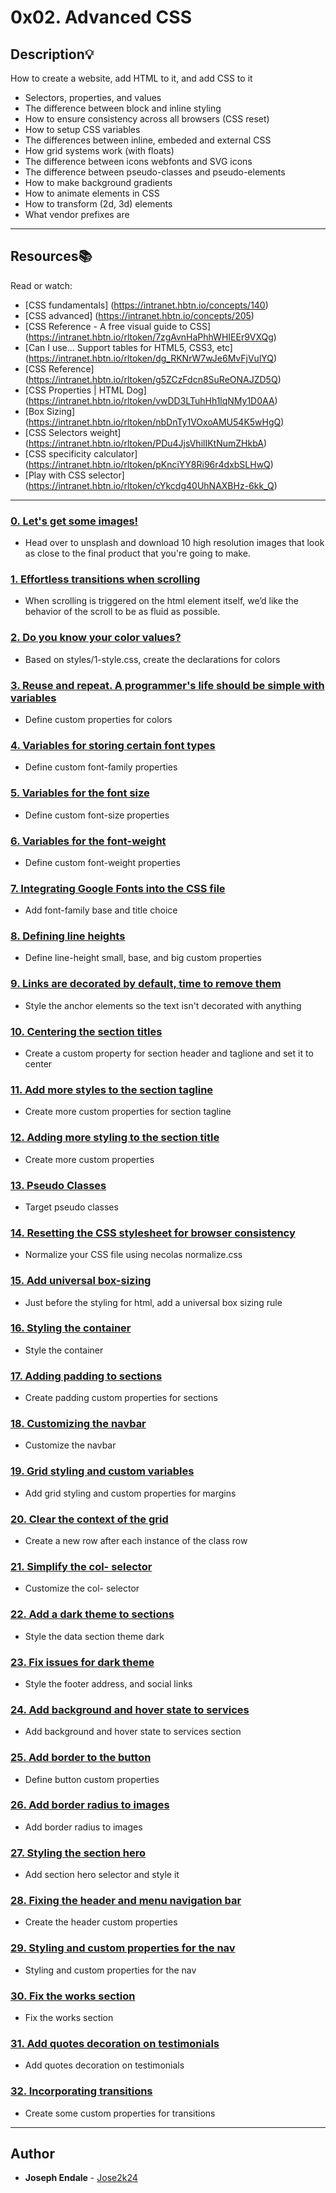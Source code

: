 # 0x02. Advanced CSS

## Description:bulb:
How to create a website, add HTML to it, and add CSS to it

* Selectors, properties, and values
* The difference between block and inline styling
* How to ensure consistency across all browsers (CSS reset)
* How to setup CSS variables
* The differences between inline, embeded and external CSS
* How grid systems work (with floats)
* The difference between icons webfonts and SVG icons
* The difference between pseudo-classes and pseudo-elements
* How to make background gradients
* How to animate elements in CSS
* How to transform (2d, 3d) elements
* What vendor prefixes are 

---

## Resources:books:
Read or watch:
* [CSS fundamentals] (https://intranet.hbtn.io/concepts/140)
* [CSS advanced] (https://intranet.hbtn.io/concepts/205)
* [CSS Reference - A free visual guide to CSS] (https://intranet.hbtn.io/rltoken/7zgAvnHaPhhWHIEEr9VXQg)
* [Can I use... Support tables for HTML5, CSS3, etc] (https://intranet.hbtn.io/rltoken/dg_RKNrW7wJe6MvFjVulYQ)
* [CSS Reference] (https://intranet.hbtn.io/rltoken/g5ZCzFdcn8SuReONAJZD5Q)
* [CSS Properties | HTML Dog] (https://intranet.hbtn.io/rltoken/vwDD3LTuhHh1lqNMy1D0AA)
* [Box Sizing] (https://intranet.hbtn.io/rltoken/nbDnTy1VOxoAMU54K5wHgQ)
* [CSS Selectors weight] (https://intranet.hbtn.io/rltoken/PDu4JjsVhilIKtNumZHkbA)
* [CSS specificity calculator] (https://intranet.hbtn.io/rltoken/pKnciYY8Ri96r4dxbSLHwQ)
* [Play with CSS selector] (https://intranet.hbtn.io/rltoken/cYkcdg40UhNAXBHz-6kk_Q)

---

### [0. Let's get some images!](./images/pic-about-01.jpg)
* Head over to unsplash and download 10 high resolution images that look as close to the final product that you're going to make.


### [1. Effortless transitions when scrolling](./styles/1-style.css)
* When scrolling is triggered on the html element itself, we’d like the behavior of the scroll to be as fluid as possible.

### [2. Do you know your color values?](./styles/2-style.css)
* Based on styles/1-style.css, create the  declarations for colors

### [3. Reuse and repeat. A programmer's life should be simple with variables](./styles/3-style.css)
* Define custom properties for colors

### [4. Variables for storing certain font types](./styles/4-style.css)
* Define custom font-family properties

### [5. Variables for the font size](./styles/5-style.css)
* Define custom font-size properties

### [6. Variables for the font-weight](./styles/6-style.css)
* Define custom font-weight properties

### [7. Integrating Google Fonts into the CSS file](./styles/7-style.css)
* Add font-family base and title choice

### [8. Defining line heights](./styles/8-style.css)
* Define line-height small, base, and big custom properties

### [9. Links are decorated by default, time to remove them](./styles/9-style.css)
* Style the anchor elements so the text isn't decorated with anything

### [10. Centering the section titles](./styles/10-style.css)
* Create a custom property for section header and taglione and set it to center

### [11. Add more styles to the section tagline](./styles/11-style.css)
* Create more custom properties for section tagline

### [12. Adding more styling to the section title](./styles/12-style.css)
* Create more custom properties

### [13. Pseudo Classes](./styles/13-style.css)
* Target pseudo classes

### [14. Resetting the CSS stylesheet for browser consistency](./styles/14-style.css)
* Normalize your CSS file using necolas normalize.css

### [15. Add universal box-sizing](./styles/15-style.css)
* Just before the styling for html, add a universal box sizing rule

### [16. Styling the container](./styles/16-style.css)
* Style the container

### [17. Adding padding to sections](./styles/17-style.css)
* Create padding custom properties for sections

### [18. Customizing the navbar](./styles/18-style.css)
* Customize the navbar

### [19. Grid styling and custom variables](./styles/19-style.css)
* Add grid styling and custom properties for margins

### [20. Clear the context of the grid](./styles/20-style.css)
* Create a new row after each instance of the class row

### [21. Simplify the col- selector](./styles/21-style.css)
* Customize the col- selector

### [22. Add a dark theme to sections](./styles/22-style.css)
* Style the data section theme dark

### [23. Fix issues for dark theme](./styles/23-style.css)
* Style the footer address, and social links

### [24.  Add background and hover state to services](./styles/24-style.css)
* Add background and hover state to services section

### [25. Add border to the button](./styles/25-style.css)
* Define button custom properties

### [26. Add border radius to images](./styles/26-style.css)
* Add border radius to images

### [27. Styling the section hero](./styles/27-style.css)
* Add section hero selector and style it

### [28. Fixing the header and menu navigation bar](./styles/28-style.css)
* Create the header custom properties

### [29. Styling and custom properties for the nav](./styles/29-style.css)
* Styling and custom properties for the nav

### [30. Fix the works section](./styles/30-style.css)
* Fix the works section

### [31. Add quotes decoration on testimonials](./styles/31-style.css)
* Add quotes decoration on testimonials

### [32. Incorporating transitions](./styles/32-style.css)
* Create some custom properties for transitions

---

## Author
* **Joseph Endale** - [Jose2k24](https://github.com/jose2k24)
